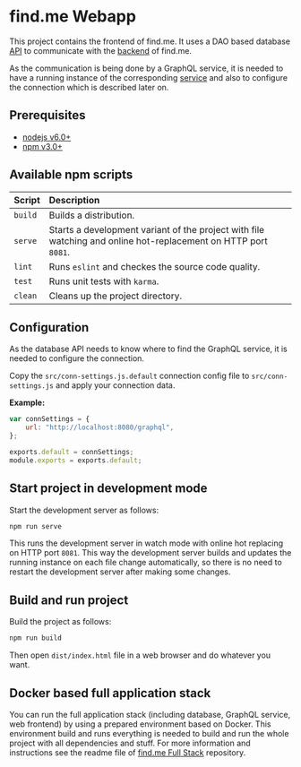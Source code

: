 # find.me Webapp

This project contains the frontend of find.me.
It uses a DAO based database
[API](https://github.com/kswe2016-17/graphql-findme-db-api)
to communicate with the
[backend](https://github.com/kswe2016-17/graphql-findme-graphql-service)
of find.me.

As the communication is being done by a GraphQL service,
it is needed to have a running instance of the corresponding
[service](https://github.com/kswe-2016-17/graphql-findme-graphql-service)
and also to configure the connection which is described later on.

## Prerequisites

- [nodejs v6.0+](https://nodejs.org)
- [npm v3.0+](https://nodejs.org)

## Available npm scripts

| Script  | Description                                                                                                    |
|:--------|:---------------------------------------------------------------------------------------------------------------|
| `build` | Builds a distribution.                                                                                         |
| `serve` | Starts a development variant of the project with file watching and online hot-replacement on HTTP port `8081`. |
| `lint`  | Runs `eslint` and checkes the source code quality.                                                             |
| `test`  | Runs unit tests with `karma`.                                                                                  |
| `clean` | Cleans up the project directory.                                                                               |

## Configuration

As the database API needs to know where to find the GraphQL service,
it is needed to configure the connection.

Copy the `src/conn-settings.js.default` connection config file to
`src/conn-settings.js` and apply your connection data.

**Example:**

```js
var connSettings = {
    url: "http://localhost:8080/graphql",
};

exports.default = connSettings;
module.exports = exports.default;
```

## Start project in development mode

Start the development server as follows:

```bash
npm run serve
```

This runs the development server in watch mode with online hot replacing on
HTTP port `8081`.
This way the development server builds and updates the running instance on
each file change automatically,
so there is no need to restart the development server after making some changes.

## Build and run project

Build the project as follows:

```bash
npm run build
```

Then open `dist/index.html` file in a web browser and do whatever you want.

## Docker based full application stack

You can run the full application stack
(including database, GraphQL service, web frontend)
by using a prepared environment based on Docker.
This environment build and runs everything is needed to build and run the whole
project with all dependencies and stuff.
For more information and instructions see the readme file of
[find.me Full Stack](https://github.com/kswe-2016-17/graphql-findme-full-stack)
repository.
